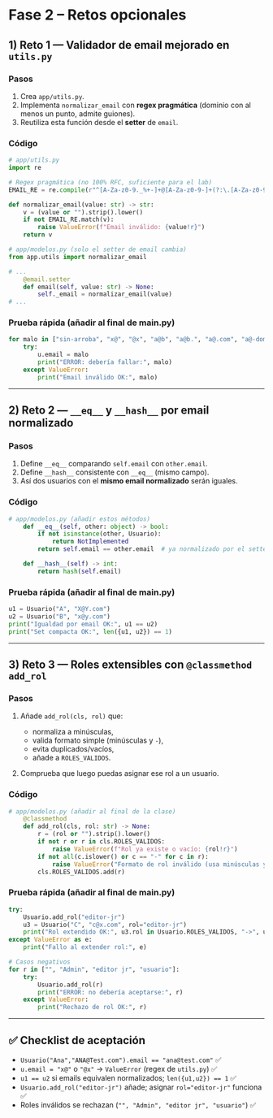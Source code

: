 # Fase 2 – Retos opcionales

## 1) Reto 1 — Validador de email mejorado en `utils.py`

### Pasos

1. Crea `app/utils.py`.
2. Implementa `normalizar_email` con **regex pragmática** (dominio con al menos un punto, admite guiones).
3. Reutiliza esta función desde el **setter** de `email`.

### Código

```python
# app/utils.py
import re

# Regex pragmática (no 100% RFC, suficiente para el lab)
EMAIL_RE = re.compile(r"^[A-Za-z0-9._%+-]+@[A-Za-z0-9-]+(?:\.[A-Za-z0-9-]+)+$")

def normalizar_email(value: str) -> str:
    v = (value or "").strip().lower()
    if not EMAIL_RE.match(v):
        raise ValueError(f"Email inválido: {value!r}")
    return v
```

```python
# app/modelos.py (solo el setter de email cambia)
from app.utils import normalizar_email

# ...
    @email.setter
    def email(self, value: str) -> None:
        self._email = normalizar_email(value)
# ...
```

### Prueba rápida (añadir al final de main.py)

```python
for malo in ["sin-arroba", "x@", "@x", "a@b", "a@b.", "a@.com", "a@-dominio.com"]:
    try:
        u.email = malo
        print("ERROR: debería fallar:", malo)
    except ValueError:
        print("Email inválido OK:", malo)
```

---

## 2) Reto 2 — `__eq__` y `__hash__` por email normalizado

### Pasos

1. Define `__eq__` comparando `self.email` con `other.email`.
2. Define `__hash__` consistente con `__eq__` (mismo campo).
3. Así dos usuarios con el **mismo email normalizado** serán iguales.

### Código

```python
# app/modelos.py (añadir estos métodos)
    def __eq__(self, other: object) -> bool:
        if not isinstance(other, Usuario):
            return NotImplemented
        return self.email == other.email  # ya normalizado por el setter

    def __hash__(self) -> int:
        return hash(self.email)
```

### Prueba rápida (añadir al final de main.py)

```python
u1 = Usuario("A", "X@Y.com")
u2 = Usuario("B", "x@y.com")
print("Igualdad por email OK:", u1 == u2)
print("Set compacta OK:", len({u1, u2}) == 1)
```

---

## 3) Reto 3 — Roles extensibles con `@classmethod add_rol`

### Pasos

1. Añade `add_rol(cls, rol)` que:

   * normaliza a minúsculas,
   * valida formato simple (minúsculas y `-`),
   * evita duplicados/vacíos,
   * añade a `ROLES_VALIDOS`.
2. Comprueba que luego puedas asignar ese rol a un usuario.

### Código

```python
# app/modelos.py (añadir al final de la clase)
    @classmethod
    def add_rol(cls, rol: str) -> None:
        r = (rol or "").strip().lower()
        if not r or r in cls.ROLES_VALIDOS:
            raise ValueError(f"Rol ya existe o vacío: {rol!r}")
        if not all(c.islower() or c == "-" for c in r):
            raise ValueError("Formato de rol inválido (usa minúsculas y guiones)")
        cls.ROLES_VALIDOS.add(r)
```

### Prueba rápida (añadir al final de main.py)

```python
try:
    Usuario.add_rol("editor-jr")
    u3 = Usuario("C", "c@x.com", rol="editor-jr")
    print("Rol extendido OK:", u3.rol in Usuario.ROLES_VALIDOS, "->", u3.rol)
except ValueError as e:
    print("Fallo al extender rol:", e)

# Casos negativos
for r in ["", "Admin", "editor jr", "usuario"]:
    try:
        Usuario.add_rol(r)
        print("ERROR: no debería aceptarse:", r)
    except ValueError:
        print("Rechazo de rol OK:", r)
```

---

## ✅ Checklist de aceptación

* `Usuario("Ana","ANA@Test.com").email == "ana@test.com"` ✅
* `u.email = "x@"` o `"@x"` → `ValueError` (regex de `utils.py`) ✅
* `u1 == u2` si emails equivalen normalizados; `len({u1,u2}) == 1` ✅
* `Usuario.add_rol("editor-jr")` añade; asignar `rol="editor-jr"` funciona ✅
* Roles inválidos se rechazan (`"", "Admin", "editor jr", "usuario"`) ✅